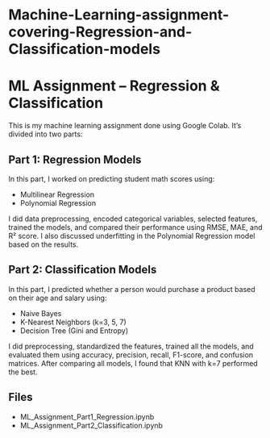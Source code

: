 # Machine-Learning-assignment-covering-Regression-and-Classification-models


# ML Assignment – Regression & Classification

This is my machine learning assignment done using Google Colab. It’s divided into two parts:

## Part 1: Regression Models

In this part, I worked on predicting student math scores using:

- Multilinear Regression
- Polynomial Regression

I did data preprocessing, encoded categorical variables, selected features, trained the models, and compared their performance using RMSE, MAE, and R² score. I also discussed underfitting in the Polynomial Regression model based on the results.

## Part 2: Classification Models

In this part, I predicted whether a person would purchase a product based on their age and salary using:

- Naive Bayes
- K-Nearest Neighbors (k=3, 5, 7)
- Decision Tree (Gini and Entropy)

I did preprocessing, standardized the features, trained all the models, and evaluated them using accuracy, precision, recall, F1-score, and confusion matrices. After comparing all models, I found that KNN with k=7 performed the best.

## Files

- ML_Assignment_Part1_Regression.ipynb
- ML_Assignment_Part2_Classification.ipynb

